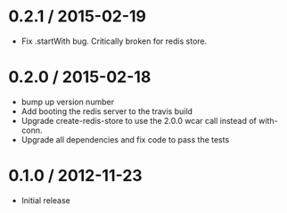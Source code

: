
0.2.1 / 2015-02-19
==================

  * Fix .startWith bug. Critically broken for redis store.

0.2.0 / 2015-02-18
==================

  * bump up version number
  * Add booting the redis server to the travis build
  * Upgrade create-redis-store to use the 2.0.0 wcar call instead of with-conn.
  * Upgrade all dependencies and fix code to pass the tests

0.1.0 / 2012-11-23
==================

  * Initial release
